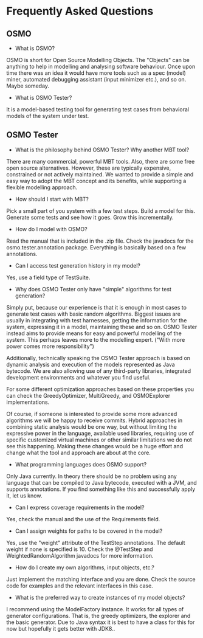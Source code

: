 # Frequently Asked Questions #

## OSMO ##

  * What is OSMO?

OSMO is short for Open Source Modelling Objects. The "Objects" can be anything to help in modelling and analysing software behaviour. Once upon time there was an idea it would have more tools such as a spec (model) miner, automated debugging assistant (input minimizer etc.), and so on. Maybe someday.

  * What is OSMO Tester?

It is a model-based testing tool for generating test cases from behavioral models of the system under test.

## OSMO Tester ##

  * What is the philosophy behind OSMO Tester? Why another MBT tool?

There are many commercial, powerful MBT tools. Also, there are some free open source alternatives. However, these are typically expensive, constrained or not actively maintained. We wanted to provide a simple and easy way to adopt the MBT concept and its benefits, while supporting a flexible modelling approach.

  * How should I start with MBT?

Pick a small part of you system with a few test steps. Build a model for this. Generate some tests and see how it goes. Grow this incrementally.

  * How do I model with OSMO?

Read the manual that is included in the .zip file. Check the javadocs for the osmo.tester.annotation package. Everything is basically based on a few annotations.

  * Can I access test generation history in my model?

Yes, use a field type of TestSuite.

  * Why does OSMO Tester only have "simple" algorithms for test generation?

Simply put, because our experience is that it is enough in most cases to generate test cases with basic random algorithms. Biggest issues are usually in integrating with test harnesses, getting the information for the system, expressing it in a model, maintaining these and so on. OSMO Tester instead aims to provide means for easy and powerful modelling of the system. This perhaps leaves more to the modelling expert. ("With more power comes more responsibility")

Additionally, technically speaking the OSMO Tester approach is based on dynamic analysis and execution of the models represented as Java bytecode. We are also allowing use of any third-party libraries, integrated development environments and whatever you find useful.

For some different optimization approaches based on these properties you can check the GreedyOptimizer, MultiGreedy, and OSMOExplorer implementations.

Of course, if someone is interested to provide some more advanced algorithms we will be happy to receive commits. Hybrid approaches in combining static analysis would be one way, but without limiting the expressive power in the language, available used libraries, requiring use of specific customized virtual machines or other similar limitations we do not see this happening. Making these changes would be a huge effort and change what the tool and approach are about at the core.

  * What programming languages does OSMO support?

Only Java currently. In theory there should be no problem using any language that can be compiled to Java bytecode, executed with a JVM, and supports annotations. If you find something like this and successfully apply it, let us know.

  * Can I express coverage requirements in the model?

Yes, check the manual and the use of the Requirements field.

  * Can I assign weights for paths to be covered in the model?

Yes, use the "weight" attribute of the TestStep annotations. The default weight if none is specified is 10. Check the @TestStep and WeightedRandomAlgorithm javadocs for more information.

  * How do I create my own algorithms, input objects, etc.?

Just implement the matching interface and you are done. Check the source code for examples and the relevant interfaces in this case.

  * What is the preferred way to create instances of my model objects?

I recommend using the ModelFactory instance. It works for all types of generator configurations. That is, the greedy optimizers, the explorer and the basic generator. Due to Java syntax it is best to have a class for this for now but hopefully it gets better with JDK8..